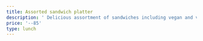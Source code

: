 ```yaml
---
title: Assorted sandwich platter
description: ' Delicious assortment of sandwiches including vegan and vegetarian options'
price: '--85'
type: lunch
---
```



